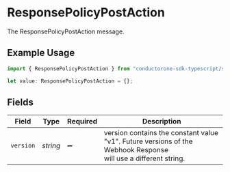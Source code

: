 # ResponsePolicyPostAction

The ResponsePolicyPostAction message.

## Example Usage

```typescript
import { ResponsePolicyPostAction } from "conductorone-sdk-typescript/sdk/models/shared";

let value: ResponsePolicyPostAction = {};
```

## Fields

| Field                                                                                                           | Type                                                                                                            | Required                                                                                                        | Description                                                                                                     |
| --------------------------------------------------------------------------------------------------------------- | --------------------------------------------------------------------------------------------------------------- | --------------------------------------------------------------------------------------------------------------- | --------------------------------------------------------------------------------------------------------------- |
| `version`                                                                                                       | *string*                                                                                                        | :heavy_minus_sign:                                                                                              | version contains the constant value "v1". Future versions of the Webhook Response<br/> will use a different string. |